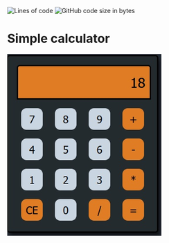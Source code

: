 ![Lines of code](https://img.shields.io/tokei/lines/github/daniellevilucas/simple-calculator?style=for-the-badge)
![GitHub code size in bytes](https://img.shields.io/github/languages/code-size/daniellevilucas/simple-calculator?style=for-the-badge)

# Simple calculator
![caclulator-preview](./Assets/calculator-preview.jpg)
